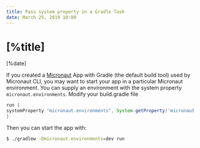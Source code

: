 ```yaml
---
title: Pass system property in a Gradle Task
date: March 25, 2019 10:00
---
```


# [%title]

[%date]

If you created a [Micronaut](https://micronaut.io) App with Gradle (the default build tool) used by Micronaut CLI, you may want to start your app in a particular Micronaut environment. You can supply an environment with the system property `micronaut.environments`. Modify your build.gradle file

```groovy
run {
systemProperty "micronaut.environments", System.getProperty('micronaut.environments')
}
```

Then you can start the app with:

```bash
$ ./gradlew -Dmicronaut.environments=dev run
```
